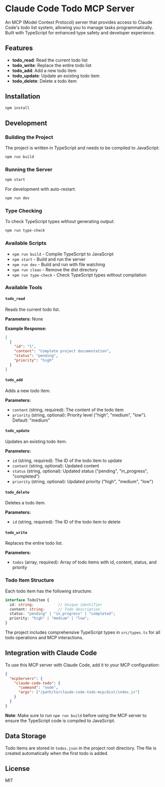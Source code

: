 # Claude Code Todo MCP Server

An MCP (Model Context Protocol) server that provides access to Claude Code's todo list system, allowing you to manage tasks programmatically. Built with TypeScript for enhanced type safety and developer experience.

## Features

- **todo_read**: Read the current todo list
- **todo_write**: Replace the entire todo list
- **todo_add**: Add a new todo item
- **todo_update**: Update an existing todo item
- **todo_delete**: Delete a todo item

## Installation

```bash
npm install
```

## Development

### Building the Project

The project is written in TypeScript and needs to be compiled to JavaScript:

```bash
npm run build
```

### Running the Server

```bash
npm start
```

For development with auto-restart:

```bash
npm run dev
```

### Type Checking

To check TypeScript types without generating output:

```bash
npm run type-check
```

### Available Scripts

- `npm run build` - Compile TypeScript to JavaScript
- `npm start` - Build and run the server
- `npm run dev` - Build and run with file watching
- `npm run clean` - Remove the dist directory
- `npm run type-check` - Check TypeScript types without compilation

### Available Tools

#### `todo_read`
Reads the current todo list.

**Parameters:** None

**Example Response:**
```json
[
  {
    "id": "1",
    "content": "Complete project documentation",
    "status": "pending",
    "priority": "high"
  }
]
```

#### `todo_add`
Adds a new todo item.

**Parameters:**
- `content` (string, required): The content of the todo item
- `priority` (string, optional): Priority level ("high", "medium", "low"). Default: "medium"

#### `todo_update`
Updates an existing todo item.

**Parameters:**
- `id` (string, required): The ID of the todo item to update
- `content` (string, optional): Updated content
- `status` (string, optional): Updated status ("pending", "in_progress", "completed")
- `priority` (string, optional): Updated priority ("high", "medium", "low")

#### `todo_delete`
Deletes a todo item.

**Parameters:**
- `id` (string, required): The ID of the todo item to delete

#### `todo_write`
Replaces the entire todo list.

**Parameters:**
- `todos` (array, required): Array of todo items with id, content, status, and priority

### Todo Item Structure

Each todo item has the following structure:

```typescript
interface TodoItem {
  id: string;           // Unique identifier
  content: string;      // Todo description
  status: "pending" | "in_progress" | "completed";
  priority: "high" | "medium" | "low";
}
```

The project includes comprehensive TypeScript types in `src/types.ts` for all todo operations and MCP interactions.

## Integration with Claude Code

To use this MCP server with Claude Code, add it to your MCP configuration:

```json
{
  "mcpServers": {
    "claude-code-todo": {
      "command": "node",
      "args": ["/path/to/claude-code-todo-mcp/dist/index.js"]
    }
  }
}
```

**Note**: Make sure to run `npm run build` before using the MCP server to ensure the TypeScript code is compiled to JavaScript.

## Data Storage

Todo items are stored in `todos.json` in the project root directory. The file is created automatically when the first todo is added.

## License

MIT
